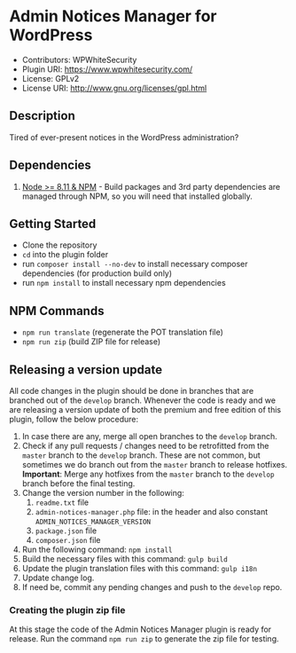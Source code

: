 # Admin Notices Manager for WordPress

* Contributors: WPWhiteSecurity
* Plugin URI: https://www.wpwhitesecurity.com/
* License: GPLv2
* License URI: http://www.gnu.org/licenses/gpl.html

## Description
Tired of ever-present notices in the WordPress administration?

## Dependencies

1. [Node >= 8.11 & NPM](https://www.npmjs.com/get-npm) - Build packages and 3rd party dependencies are managed through NPM, so you will need that installed globally.

## Getting Started

- Clone the repository
- `cd` into the plugin folder
- run `composer install --no-dev` to install necessary composer dependencies (for production build only)
- run `npm install` to install necessary npm dependencies

## NPM Commands

- `npm run translate` (regenerate the POT translation file)
- `npm run zip` (build ZIP file for release)

## Releasing a version update
All code changes in the plugin should be done in branches that are branched out of the `develop` branch. Whenever the code is ready and we are releasing a version update of both the premium and free edition of this plugin, follow the below procedure:

1. In case there are any, merge all open branches to the `develop` branch.
2. Check if any pull requests / changes need to be retrofitted from the `master` branch to the `develop` branch. These are not common, but sometimes we do branch out from the `master` branch to release hotfixes. **Important**: Merge any hotfixes from the `master` branch to the `develop` branch before the final testing.
3. Change the version number in the following:
    1. `readme.txt` file
    2. `admin-notices-manager.php` file: in the header and also constant `ADMIN_NOTICES_MANAGER_VERSION`
    3. `package.json` file
    4. `composer.json` file
4. Run the following command: `npm install`
5. Build the necessary files with this command: `gulp build`
6. Update the plugin translation files with this command: `gulp i18n`
8. Update change log.
9. If need be, commit any pending changes and push to the `develop` repo.

### Creating the plugin zip file

At this stage the code of the Admin Notices Manager plugin is ready for release. Run the command `npm run zip` to generate the zip file for testing.
